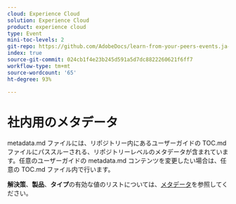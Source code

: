 ```yaml
---
cloud: Experience Cloud
solution: Experience Cloud
product: experience cloud
type: Event
mini-toc-levels: 2
git-repo: https://github.com/AdobeDocs/learn-from-your-peers-events.ja-JP
index: true
source-git-commit: 024cb1f4e23b245d591a5d7dc8822260621f6ff7
workflow-type: tm+mt
source-wordcount: '65'
ht-degree: 93%

---
```



# 社内用のメタデータ

metadata.md ファイルには、リポジトリー内にあるユーザーガイドの TOC.md ファイルにパススルーされる、リポジトリーレベルのメタデータが含まれています。任意のユーザーガイドの metadata.md コンテンツを変更したい場合は、任意の TOC.md ファイル内で行います。

**解決策**、**製品**、**タイプ**&#x200B;の有効な値のリストについては、[メタデータ](https://experienceleague.adobe.com/docs/authoring-guide-exl/using/editing/user-guide-setup/metadata.html?lang=ja)を参照してください。

